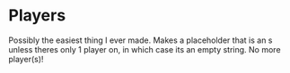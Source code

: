 # Players
Possibly the easiest thing I ever made. Makes a placeholder that is an s unless theres only 1 player on, in which case its an empty string. No more player(s)!
